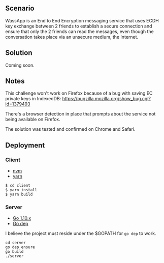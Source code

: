 ## Scenario

WassApp is an End to End Encryption messaging service that uses ECDH key exchange between 2 friends to establish a secure connection and ensure that only the 2 friends can read the messages, even though the conversation takes place via an unsecure medium, the Internet.  

## Solution

Coming soon.  

## Notes  

This challenge won't work on Firefox because of a bug with saving EC private keys in IndexedDB: https://bugzilla.mozilla.org/show_bug.cgi?id=1379493  

There's a browser detection in place that prompts about the service not being available on Firefox.  

The solution was tested and confirmed on Chrome and Safari.  

## Deployment

### Client
- [nvm](https://github.com/creationix/nvm)  
- [yarn](https://yarnpkg.com/lang/en/)  

```
$ cd client
$ yarn install
$ yarn build
```

### Server
- [Go 1.10.x](https://golang.org/doc/install)   
- [Go dep](https://github.com/golang/dep)   
  
I believe the project must reside under the $GOPATH for `go dep` to work.  
  
```
cd server  
go dep ensure  
go build  
./server  
```
